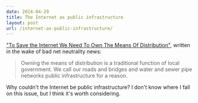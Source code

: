 ```yaml
---
date: 2014-04-29
title: The Internet as public infrastructure
layout: post
url: /internet-as-public-infrastructure/
---
```


["To Save the Internet We Need To Own The Means Of Distribution"](http://www.ilsr.org/save-internet-means-distribution-2/), written in the wake of bad net neutrality news:

> Owning the means of distribution is a traditional function of local government. We call our roads and bridges and water and sewer pipe networks public infrastructure for a reason.

Why couldn't the Internet be public infrastructure? I don't know where I fall on this issue, but I think it's worth considering.
